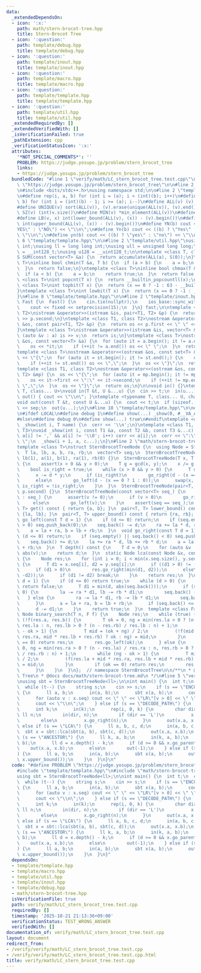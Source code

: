 ```yaml
---
data:
  _extendedDependsOn:
  - icon: ':x:'
    path: math/stern-brocot-tree.hpp
    title: Stern-Brocot Tree
  - icon: ':question:'
    path: template/debug.hpp
    title: template/debug.hpp
  - icon: ':question:'
    path: template/inout.hpp
    title: template/inout.hpp
  - icon: ':question:'
    path: template/macro.hpp
    title: template/macro.hpp
  - icon: ':question:'
    path: template/template.hpp
    title: template/template.hpp
  - icon: ':question:'
    path: template/util.hpp
    title: template/util.hpp
  _extendedRequiredBy: []
  _extendedVerifiedWith: []
  _isVerificationFailed: true
  _pathExtension: cpp
  _verificationStatusIcon: ':x:'
  attributes:
    '*NOT_SPECIAL_COMMENTS*': ''
    PROBLEM: https://judge.yosupo.jp/problem/stern_brocot_tree
    links:
    - https://judge.yosupo.jp/problem/stern_brocot_tree
  bundledCode: "#line 1 \"verify/math/LC_stern_brocot_tree.test.cpp\"\n#define PROBLEM\
    \ \"https://judge.yosupo.jp/problem/stern_brocot_tree\"\n\n#line 2 \"template/template.hpp\"\
    \n#include <bits/stdc++.h>\nusing namespace std;\n\n#line 2 \"template/macro.hpp\"\
    \n#define rep(i, a, b) for (int i = (a); i < (int)(b); i++)\n#define rrep(i, a,\
    \ b) for (int i = (int)(b) - 1; i >= (a); i--)\n#define ALL(v) (v).begin(), (v).end()\n\
    #define UNIQUE(v) sort(ALL(v)), (v).erase(unique(ALL(v)), (v).end())\n#define\
    \ SZ(v) (int)v.size()\n#define MIN(v) *min_element(ALL(v))\n#define MAX(v) *max_element(ALL(v))\n\
    #define LB(v, x) int(lower_bound(ALL(v), (x)) - (v).begin())\n#define UB(v, x)\
    \ int(upper_bound(ALL(v), (x)) - (v).begin())\n#define YN(b) cout << ((b) ? \"\
    YES\" : \"NO\") << \"\\n\";\n#define Yn(b) cout << ((b) ? \"Yes\" : \"No\") <<\
    \ \"\\n\";\n#define yn(b) cout << ((b) ? \"yes\" : \"no\") << \"\\n\";\n#line\
    \ 6 \"template/template.hpp\"\n\n#line 2 \"template/util.hpp\"\nusing uint = unsigned\
    \ int;\nusing ll = long long int;\nusing ull = unsigned long long;\nusing i128\
    \ = __int128_t;\nusing u128 = __uint128_t;\n\ntemplate <class T, class S = T>\n\
    S SUM(const vector<T> &a) {\n  return accumulate(ALL(a), S(0));\n}\ntemplate <class\
    \ T>\ninline bool chmin(T &a, T b) {\n  if (a > b) {\n    a = b;\n    return true;\n\
    \  }\n  return false;\n}\ntemplate <class T>\ninline bool chmax(T &a, T b) {\n\
    \  if (a < b) {\n    a = b;\n    return true;\n  }\n  return false;\n}\n\ntemplate\
    \ <class T>\nint popcnt(T x) {\n  return __builtin_popcountll(x);\n}\ntemplate\
    \ <class T>\nint topbit(T x) {\n  return (x == 0 ? -1 : 63 - __builtin_clzll(x));\n\
    }\ntemplate <class T>\nint lowbit(T x) {\n  return (x == 0 ? -1 : __builtin_ctzll(x));\n\
    }\n#line 8 \"template/template.hpp\"\n\n#line 2 \"template/inout.hpp\"\nstruct\
    \ Fast {\n  Fast() {\n    cin.tie(nullptr);\n    ios_base::sync_with_stdio(false);\n\
    \    cout << fixed << setprecision(15);\n  }\n} fast;\n\ntemplate <class T1, class\
    \ T2>\nistream &operator>>(istream &is, pair<T1, T2> &p) {\n  return is >> p.first\
    \ >> p.second;\n}\ntemplate <class T1, class T2>\nostream &operator<<(ostream\
    \ &os, const pair<T1, T2> &p) {\n  return os << p.first << \" \" << p.second;\n\
    }\ntemplate <class T>\nistream &operator>>(istream &is, vector<T> &a) {\n  for\
    \ (auto &v : a) is >> v;\n  return is;\n}\ntemplate <class T>\nostream &operator<<(ostream\
    \ &os, const vector<T> &a) {\n  for (auto it = a.begin(); it != a.end();) {\n\
    \    os << *it;\n    if (++it != a.end()) os << \" \";\n  }\n  return os;\n}\n\
    template <class T>\nostream &operator<<(ostream &os, const set<T> &st) {\n  os\
    \ << \"{\";\n  for (auto it = st.begin(); it != st.end();) {\n    os << *it;\n\
    \    if (++it != st.end()) os << \",\";\n  }\n  os << \"}\";\n  return os;\n}\n\
    template <class T1, class T2>\nostream &operator<<(ostream &os, const map<T1,\
    \ T2> &mp) {\n  os << \"{\";\n  for (auto it = mp.begin(); it != mp.end();) {\n\
    \    os << it->first << \":\" << it->second;\n    if (++it != mp.end()) os <<\
    \ \",\";\n  }\n  os << \"}\";\n  return os;\n}\n\nvoid in() {}\ntemplate <typename\
    \ T, class... U>\nvoid in(T &t, U &...u) {\n  cin >> t;\n  in(u...);\n}\nvoid\
    \ out() { cout << \"\\n\"; }\ntemplate <typename T, class... U, char sep = ' '>\n\
    void out(const T &t, const U &...u) {\n  cout << t;\n  if (sizeof...(u)) cout\
    \ << sep;\n  out(u...);\n}\n#line 10 \"template/template.hpp\"\n\n#line 2 \"template/debug.hpp\"\
    \n#ifdef LOCAL\n#define debug 1\n#define show(...) _show(0, #__VA_ARGS__, __VA_ARGS__)\n\
    #else\n#define debug 0\n#define show(...) true\n#endif\ntemplate <class T>\nvoid\
    \ _show(int i, T name) {\n  cerr << '\\n';\n}\ntemplate <class T1, class T2, class...\
    \ T3>\nvoid _show(int i, const T1 &a, const T2 &b, const T3 &...c) {\n  for (;\
    \ a[i] != ',' && a[i] != '\\0'; i++) cerr << a[i];\n  cerr << \":\" << b << \"\
    \ \";\n  _show(i + 1, a, c...);\n}\n#line 2 \"math/stern-brocot-tree.hpp\"\n\n\
    template <class T>\nstruct SternBrocotTreeNode {\n  using Node = SternBrocotTreeNode;\n\
    \  T la, lb, a, b, ra, rb;\n  vector<T> seq;\n  SternBrocotTreeNode() : la(0),\
    \ lb(1), a(1), b(1), ra(1), rb(0) {}\n  SternBrocotTreeNode(T x, T y) : SternBrocotTreeNode()\
    \ {\n    assert(x > 0 && y > 0);\n    T g = gcd(x, y);\n    x /= g, y /= g;\n\
    \    bool is_right = true;\n    while (x > 0 && y > 0) {\n      T d = x / y;\n\
    \      x -= d * y;\n      if (is_right)\n        go_right(d - (x == 0 ? 1 : 0));\n\
    \      else\n        go_left(d - (x == 0 ? 1 : 0));\n      swap(x, y);\n     \
    \ is_right = !is_right;\n    }\n  }\n  SternBrocotTreeNode(pair<T, T> p) : SternBrocotTreeNode(p.first,\
    \ p.second) {}\n  SternBrocotTreeNode(const vector<T> seq_) {\n    for (auto &v\
    \ : seq_) {\n      assert(v != 0);\n      if (v > 0)\n        go_right(v);\n \
    \     else\n        go_left(v);\n    }\n    assert(seq == seq_);\n  }\n  pair<T,\
    \ T> get() const { return {a, b}; }\n  pair<T, T> lower_bound() const { return\
    \ {la, lb}; }\n  pair<T, T> upper_bound() const { return {ra, rb}; }\n\n  void\
    \ go_left(const T d = 1) {\n    if (d <= 0) return;\n    if (seq.empty() || seq.back()\
    \ > 0) seq.push_back(0);\n    seq.back() -= d;\n    ra += la * d, rb += lb * d;\n\
    \    a = la + ra, b = lb + rb;\n  }\n  void go_right(const T d = 1) {\n    if\
    \ (d <= 0) return;\n    if (seq.empty() || seq.back() < 0) seq.push_back(0);\n\
    \    seq.back() += d;\n    la += ra * d, lb += rb * d;\n    a = la + ra, b = lb\
    \ + rb;\n  }\n  T depth() const {\n    T d = 0;\n    for (auto &v : seq) d +=\
    \ abs(v);\n    return d;\n  }\n  static Node lca(const Node &x, const Node &y)\
    \ {\n    Node res;\n    for (int i = 0; i < min(x.seq.size(), y.seq.size()); i++)\
    \ {\n      T d1 = x.seq[i], d2 = y.seq[i];\n      if ((d1 > 0) != (d2 > 0)) break;\n\
    \      if (d1 > 0)\n        res.go_right(min(d1, d2));\n      else\n        res.go_left(min(-d1,\
    \ -d2));\n      if (d1 != d2) break;\n    }\n    return res;\n  }\n  bool go_parent(T\
    \ d = 1) {\n    if (d <= 0) return true;\n    while (d > 0) {\n      if (seq.empty())\
    \ return false;\n      T d1 = min(d, abs(seq.back()));\n      if (seq.back() >\
    \ 0) {\n        la -= ra * d1, lb -= rb * d1;\n        seq.back() -= d1;\n   \
    \   } else {\n        ra -= la * d1, rb -= lb * d1;\n        seq.back() += d1;\n\
    \      }\n      a = la + ra, b = lb + rb;\n      if (seq.back() <= 0) seq.pop_back();\n\
    \      d -= d1;\n    }\n    return true;\n  }\n  template <class F>\n  static\
    \ Node binary_search(T n, F f) {\n    Node res;\n    while (true) {\n      if\
    \ (!f(res.a, res.b)) {\n        T ok = 0, ng = min(res.la > 0 ? (n - res.ra) /\
    \ res.la : n, res.lb > 0 ? (n - res.rb) / res.lb : n) + 1;\n        while (ng\
    \ - ok > 1) {\n          T mid = (ok + ng) / 2;\n          (!f(mid * res.la +\
    \ res.ra, mid * res.lb + res.rb) ? ok : ng) = mid;\n        }\n        if (ok\
    \ == 0) return res;\n        res.go_left(ok);\n      } else {\n        T ok =\
    \ 0, ng = min(res.ra > 0 ? (n - res.la) / res.ra : n, res.rb > 0 ? (n - res.lb)\
    \ / res.rb : n) + 1;\n        while (ng - ok > 1) {\n          T mid = (ok + ng)\
    \ / 2;\n          (f(res.la + mid * res.ra, res.lb + mid * res.rb) ? ok : ng)\
    \ = mid;\n        }\n        if (ok == 0) return res;\n        res.go_left(ok);\n\
    \      }\n    }\n  }\n};  // namespace SternBrocotTree\n\n/**\n * @brief Stern-Brocot\
    \ Tree\n * @docs docs/math/stern-brocot-tree.md\n */\n#line 5 \"verify/math/LC_stern_brocot_tree.test.cpp\"\
    \nusing sbt = SternBrocotTreeNode<ll>;\n\nint main() {\n  int t;\n  cin >> t;\n\
    \  while (t--) {\n    string s;\n    cin >> s;\n    if (s == \"ENCODE_PATH\")\
    \ {\n      ll a, b;\n      in(a, b);\n      sbt x(a, b);\n      cout << x.seq.size();\n\
    \      for (auto v : x.seq) cout << \" \" << \"LR\"[v > 0] << \" \" << abs(v);\n\
    \      cout << \"\\n\";\n    } else if (s == \"DECODE_PATH\") {\n      sbt x;\n\
    \      int k;\n      in(k);\n      rep(i, 0, k) {\n        char dir;\n       \
    \ ll n;\n        in(dir, n);\n        if (dir == 'L')\n          x.go_left(n);\n\
    \        else\n          x.go_right(n);\n      }\n      out(x.a, x.b);\n    }\
    \ else if (s == \"LCA\") {\n      ll a, b, c, d;\n      in(a, b, c, d);\n    \
    \  sbt x = sbt::lca(sbt(a, b), sbt(c, d));\n      out(x.a, x.b);\n    } else if\
    \ (s == \"ANCESTOR\") {\n      ll k, a, b;\n      in(k, a, b);\n      sbt x(a,\
    \ b);\n      ll d = x.depth() - k;\n      if (d >= 0 && x.go_parent(d))\n    \
    \    out(x.a, x.b);\n      else\n        out(-1);\n    } else if (s == \"RANGE\"\
    ) {\n      ll a, b;\n      in(a, b);\n      sbt x(a, b);\n      out(x.lower_bound(),\
    \ x.upper_bound());\n    }\n  }\n}\n"
  code: "#define PROBLEM \"https://judge.yosupo.jp/problem/stern_brocot_tree\"\n\n\
    #include \"template/template.hpp\"\n#include \"math/stern-brocot-tree.hpp\"\n\
    using sbt = SternBrocotTreeNode<ll>;\n\nint main() {\n  int t;\n  cin >> t;\n\
    \  while (t--) {\n    string s;\n    cin >> s;\n    if (s == \"ENCODE_PATH\")\
    \ {\n      ll a, b;\n      in(a, b);\n      sbt x(a, b);\n      cout << x.seq.size();\n\
    \      for (auto v : x.seq) cout << \" \" << \"LR\"[v > 0] << \" \" << abs(v);\n\
    \      cout << \"\\n\";\n    } else if (s == \"DECODE_PATH\") {\n      sbt x;\n\
    \      int k;\n      in(k);\n      rep(i, 0, k) {\n        char dir;\n       \
    \ ll n;\n        in(dir, n);\n        if (dir == 'L')\n          x.go_left(n);\n\
    \        else\n          x.go_right(n);\n      }\n      out(x.a, x.b);\n    }\
    \ else if (s == \"LCA\") {\n      ll a, b, c, d;\n      in(a, b, c, d);\n    \
    \  sbt x = sbt::lca(sbt(a, b), sbt(c, d));\n      out(x.a, x.b);\n    } else if\
    \ (s == \"ANCESTOR\") {\n      ll k, a, b;\n      in(k, a, b);\n      sbt x(a,\
    \ b);\n      ll d = x.depth() - k;\n      if (d >= 0 && x.go_parent(d))\n    \
    \    out(x.a, x.b);\n      else\n        out(-1);\n    } else if (s == \"RANGE\"\
    ) {\n      ll a, b;\n      in(a, b);\n      sbt x(a, b);\n      out(x.lower_bound(),\
    \ x.upper_bound());\n    }\n  }\n}"
  dependsOn:
  - template/template.hpp
  - template/macro.hpp
  - template/util.hpp
  - template/inout.hpp
  - template/debug.hpp
  - math/stern-brocot-tree.hpp
  isVerificationFile: true
  path: verify/math/LC_stern_brocot_tree.test.cpp
  requiredBy: []
  timestamp: '2025-10-21 21:13:36+09:00'
  verificationStatus: TEST_WRONG_ANSWER
  verifiedWith: []
documentation_of: verify/math/LC_stern_brocot_tree.test.cpp
layout: document
redirect_from:
- /verify/verify/math/LC_stern_brocot_tree.test.cpp
- /verify/verify/math/LC_stern_brocot_tree.test.cpp.html
title: verify/math/LC_stern_brocot_tree.test.cpp
---
```

